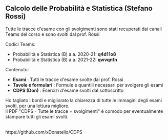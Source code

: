 ## Calcolo delle Probabilità e Statistica (Stefano Rossi)

Tutte le tracce d'esame con gli svolgimenti sono stati recuperati dai canali Teams del corso e sono svolti dal prof. Rossi

Codici Teams:
- Probabilità e Statistica (B) a.a. 2020-21: **q4d11o8**
- Probabilità e Statistica (B) a.a. 2021-22: **qwvqnfn**

Contenuto:
- **Esami** : Tutti le tracce d'esame svolte dal prof. Rossi
- **Tavole e formulari** : Formule e quantili necessari per svolgere gli esami
- **CDPS (Don)** : Esercizi d'esame svolti dal sottoscritto

Ho tagliato i bordi e migliorato la chiarezza di tutte le immagini degli esami svolti, per una lettura migliore.<br>
Il PDF "CDPS - Tutte le tracce + svolgimenti" è comodo per eventualmente stampare tutti gli esami svolti.

<br>
https://github.com/xDonatello/CDPS
